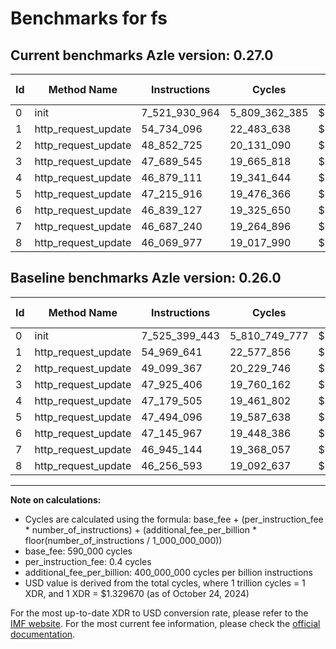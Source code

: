 # Benchmarks for fs

## Current benchmarks Azle version: 0.27.0

| Id  | Method Name         | Instructions  | Cycles        | USD           | USD/Million Calls | Change                                |
| --- | ------------------- | ------------- | ------------- | ------------- | ----------------- | ------------------------------------- |
| 0   | init                | 7_521_930_964 | 5_809_362_385 | $0.0077245349 | $7_724.53         | <font color="green">-3_468_479</font> |
| 1   | http_request_update | 54_734_096    | 22_483_638    | $0.0000298958 | $29.89            | <font color="green">-235_545</font>   |
| 2   | http_request_update | 48_852_725    | 20_131_090    | $0.0000267677 | $26.76            | <font color="green">-246_642</font>   |
| 3   | http_request_update | 47_689_545    | 19_665_818    | $0.0000261490 | $26.14            | <font color="green">-235_861</font>   |
| 4   | http_request_update | 46_879_111    | 19_341_644    | $0.0000257180 | $25.71            | <font color="green">-300_394</font>   |
| 5   | http_request_update | 47_215_916    | 19_476_366    | $0.0000258971 | $25.89            | <font color="green">-278_180</font>   |
| 6   | http_request_update | 46_839_127    | 19_325_650    | $0.0000256967 | $25.69            | <font color="green">-306_840</font>   |
| 7   | http_request_update | 46_687_240    | 19_264_896    | $0.0000256160 | $25.61            | <font color="green">-257_904</font>   |
| 8   | http_request_update | 46_069_977    | 19_017_990    | $0.0000252877 | $25.28            | <font color="green">-186_616</font>   |

## Baseline benchmarks Azle version: 0.26.0

| Id  | Method Name         | Instructions  | Cycles        | USD           | USD/Million Calls |
| --- | ------------------- | ------------- | ------------- | ------------- | ----------------- |
| 0   | init                | 7_525_399_443 | 5_810_749_777 | $0.0077263797 | $7_726.37         |
| 1   | http_request_update | 54_969_641    | 22_577_856    | $0.0000300211 | $30.02            |
| 2   | http_request_update | 49_099_367    | 20_229_746    | $0.0000268989 | $26.89            |
| 3   | http_request_update | 47_925_406    | 19_760_162    | $0.0000262745 | $26.27            |
| 4   | http_request_update | 47_179_505    | 19_461_802    | $0.0000258778 | $25.87            |
| 5   | http_request_update | 47_494_096    | 19_587_638    | $0.0000260451 | $26.04            |
| 6   | http_request_update | 47_145_967    | 19_448_386    | $0.0000258599 | $25.85            |
| 7   | http_request_update | 46_945_144    | 19_368_057    | $0.0000257531 | $25.75            |
| 8   | http_request_update | 46_256_593    | 19_092_637    | $0.0000253869 | $25.38            |

---

**Note on calculations:**

- Cycles are calculated using the formula: base_fee + (per_instruction_fee \* number_of_instructions) + (additional_fee_per_billion \* floor(number_of_instructions / 1_000_000_000))
- base_fee: 590_000 cycles
- per_instruction_fee: 0.4 cycles
- additional_fee_per_billion: 400_000_000 cycles per billion instructions
- USD value is derived from the total cycles, where 1 trillion cycles = 1 XDR, and 1 XDR = $1.329670 (as of October 24, 2024)

For the most up-to-date XDR to USD conversion rate, please refer to the [IMF website](https://www.imf.org/external/np/fin/data/rms_sdrv.aspx).
For the most current fee information, please check the [official documentation](https://internetcomputer.org/docs/current/developer-docs/gas-cost#execution).
